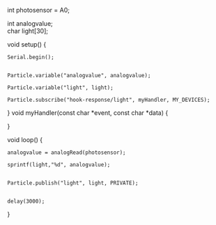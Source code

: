 int photosensor = A0; 

int analogvalue;  
char light[30];


void setup() {

	Serial.begin();


	Particle.variable("analogvalue", analogvalue);

	Particle.variable("light", light);

	Particle.subscribe("hook-response/light", myHandler, MY_DEVICES);
}
void myHandler(const char *event, const char *data) {

}

void loop() {

	
	analogvalue = analogRead(photosensor);
	
	sprintf(light,"%d", analogvalue);


	Particle.publish("light", light, PRIVATE);


	delay(3000);
}
